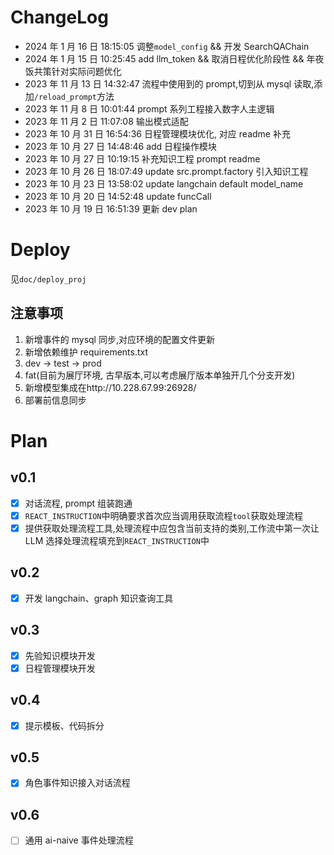 # ChangeLog

-   2024 年 1 月 16 日 18:15:05 调整`model_config` && 开发 SearchQAChain
-   2024 年 1 月 15 日 10:25:45 add llm_token && 取消日程优化阶段性 && 年夜饭共策针对实际问题优化
-   2023 年 11 月 13 日 14:32:47 流程中使用到的 prompt,切到从 mysql 读取,添加`/reload_prompt`方法
-   2023 年 11 月 8 日 10:01:44 prompt 系列工程接入数字人主逻辑
-   2023 年 11 月 2 日 11:07:08 输出模式适配
-   2023 年 10 月 31 日 16:54:36 日程管理模块优化, 对应 readme 补充
-   2023 年 10 月 27 日 14:48:46 add 日程操作模块
-   2023 年 10 月 27 日 10:19:15 补充知识工程 prompt readme
-   2023 年 10 月 26 日 18:07:49 update src.prompt.factory 引入知识工程
-   2023 年 10 月 23 日 13:58:02 update langchain default model_name
-   2023 年 10 月 20 日 14:52:48 update funcCall
-   2023 年 10 月 19 日 16:51:39 更新 dev plan

# Deploy

见`doc/deploy_proj`

## 注意事项

1. 新增事件的 mysql 同步,对应环境的配置文件更新
2. 新增依赖维护 requirements.txt
3. dev -> test -> prod
4. fat(目前为展厅环境, 古早版本,可以考虑展厅版本单独开几个分支开发)
5. 新增模型集成在http://10.228.67.99:26928/
6. 部署前信息同步

# Plan

## v0.1

-   [x] 对话流程, prompt 组装跑通
-   [x] `REACT_INSTRUCTION`中明确要求首次应当调用获取流程`tool`获取处理流程
-   [x] 提供获取处理流程工具,处理流程中应包含当前支持的类别,工作流中第一次让 LLM 选择处理流程填充到`REACT_INSTRUCTION`中

## v0.2

-   [x] 开发 langchain、graph 知识查询工具

## v0.3

-   [x] 先验知识模块开发
-   [x] 日程管理模块开发

## v0.4

-   [x] 提示模板、代码拆分

## v0.5

-   [x] 角色事件知识接入对话流程

## v0.6

-   [ ] 通用 ai-naive 事件处理流程
